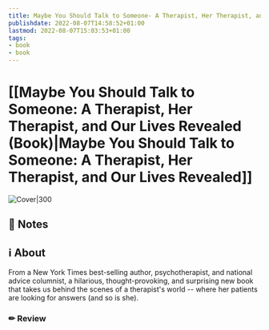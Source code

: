```yaml
---
title: Maybe You Should Talk to Someone- A Therapist, Her Therapist, and Our Lives Revealed (Book)
publishdate: 2022-08-07T14:58:52+01:00
lastmod: 2022-08-07T15:03:53+01:00
tags: 
- book
- book
---
```






# [[Maybe You Should Talk to Someone: A Therapist, Her Therapist, and Our Lives Revealed (Book)|Maybe You Should Talk to Someone: A Therapist, Her Therapist, and Our Lives Revealed]]



![Cover|300](http://books.google.com/books/content?id=ATKQDwAAQBAJ&printsec=frontcover&img=1&zoom=1&edge=curl&source=gbs_api)



## 📝 Notes







## ℹ️ About



From a New York Times best-selling author, psychotherapist, and national advice columnist, a hilarious, thought-provoking, and surprising new book that takes us behind the scenes of a therapist's world -- where her patients are looking for answers (and so is she).



### ✏ Review







